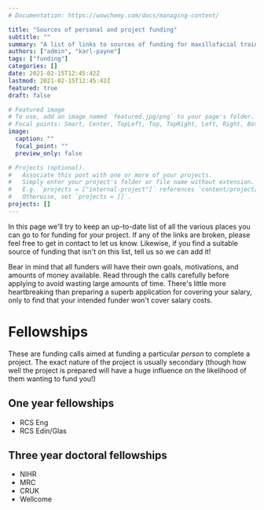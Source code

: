```yaml
---
# Documentation: https://wowchemy.com/docs/managing-content/

title: "Sources of personal and project funding"
subtitle: ""
summary: "A list of links to sources of funding for maxillofacial trainees undertaking research"
authors: ["admin", "karl-payne"]
tags: ["funding"]
categories: []
date: 2021-02-15T12:45:42Z
lastmod: 2021-02-15T12:45:42Z
featured: true
draft: false

# Featured image
# To use, add an image named `featured.jpg/png` to your page's folder.
# Focal points: Smart, Center, TopLeft, Top, TopRight, Left, Right, BottomLeft, Bottom, BottomRight.
image:
  caption: ""
  focal_point: ""
  preview_only: false

# Projects (optional).
#   Associate this post with one or more of your projects.
#   Simply enter your project's folder or file name without extension.
#   E.g. `projects = ["internal-project"]` references `content/project/deep-learning/index.md`.
#   Otherwise, set `projects = []`.
projects: []
---
```



In this page we'll try to keep an up-to-date list of all the various places you can go to for funding for your project. If any of the links are broken, please feel free to get in contact to let us know. Likewise, if you find a suitable source of funding that isn't on this list, tell us so we can add it!

Bear in mind that all funders will have their own goals, motivations, and amounts of money available. Read through the calls carefully before applying to avoid wasting large amounts of time. There's little more heartbreaking than preparing a superb application for covering your salary, only to find that your intended funder won't cover salary costs.

# Fellowships

These are funding calls aimed at funding a particular *person* to complete a project. The exact nature of the project is usually secondary (though how well the project is prepared will have a huge influence on the likelihood of them wanting to fund you!)

## One year fellowships

- RCS Eng
- RCS Edin/Glas

## Three year doctoral fellowships

- NIHR
- MRC
- CRUK
- Wellcome


